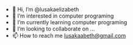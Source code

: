- 👋 Hi, I’m @lusakaelizabeth
- 👀 I’m interested in computer programing
- 🌱 I’m currently learning computer programing
- 💞️ I’m looking to collaborate on ...
- 📫 How to reach me lusakaabeth@gmail.com

<!---
lusakaelizabeth/lusakaelizabeth is a ✨ special ✨ repository because its `README.md` (this file) appears on your GitHub profile.
You can click the Preview link to take a look at your changes.
--->
